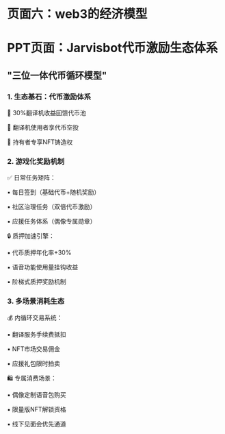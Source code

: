 # 页面六：web3的经济模型

# PPT页面：Jarvisbot代币激励生态体系

## "三位一体代币循环模型"

### 1. 生态基石：代币激励体系

🔄 30%翻译机收益回馈代币池

🎁 翻译机使用者享代币空投

💎 持有者专享NFT铸造权

### 2. 游戏化奖励机制

✅ 日常任务矩阵：

▪️ 每日签到（基础代币+随机奖励）

▪️ 社区治理任务（双倍代币激励）

▪️ 应援任务体系（偶像专属勋章）

🔒 质押加速引擎：

▪️ 代币质押年化率+30%

▪️ 语音功能使用量挂钩收益

▪️ 阶梯式质押奖励机制

### 3. 多场景消耗生态

💰 内循环交易系统：

▪️ 翻译服务手续费抵扣

▪️ NFT市场交易佣金

▪️ 应援礼包限时拍卖

🛍️ 专属消费场景：

▪️ 偶像定制语音包购买

▪️ 限量版NFT解锁资格

▪️ 线下见面会优先通道